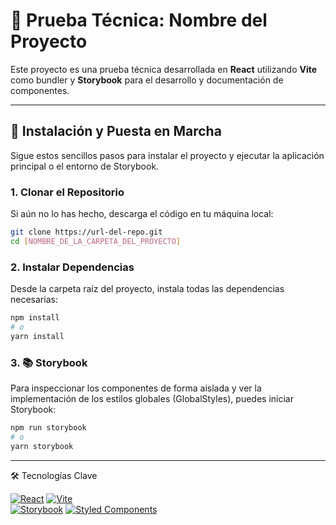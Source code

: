 # 📝 Prueba Técnica: Nombre del Proyecto  

Este proyecto es una prueba técnica desarrollada en **React** utilizando **Vite** como bundler y **Storybook** para el desarrollo y documentación de componentes.  

---

## 🚀 Instalación y Puesta en Marcha  

Sigue estos sencillos pasos para instalar el proyecto y ejecutar la aplicación principal o el entorno de Storybook.  

### 1. Clonar el Repositorio  
Si aún no lo has hecho, descarga el código en tu máquina local:  

```bash
git clone https://url-del-repo.git
cd [NOMBRE_DE_LA_CARPETA_DEL_PROYECTO]
```

### 2. Instalar Dependencias
Desde la carpeta raíz del proyecto, instala todas las dependencias necesarias:
```bash
npm install
# o
yarn install
```

### 3. 📚 Storybook
Para inspeccionar los componentes de forma aislada y ver la implementación de los estilos globales (GlobalStyles), puedes iniciar Storybook:

```bash
npm run storybook
# o
yarn storybook
```

---


🛠️ Tecnologías Clave

[![React](https://img.shields.io/badge/React-20232A?style=for-the-badge&logo=react&logoColor=61DAFB)](https://es.reactjs.org/)
[![Vite](https://img.shields.io/badge/Vite-646CFF?style=for-the-badge&logo=vite&logoColor=white)](https://vitejs.dev/)  
[![Storybook](https://img.shields.io/badge/Storybook-FF4785?style=for-the-badge&logo=storybook&logoColor=white)](https://storybook.js.org/) 
[![Styled Components](https://img.shields.io/badge/styled--components-DB7093?style=for-the-badge&logo=styled-components&logoColor=white)](https://styled-components.com/)